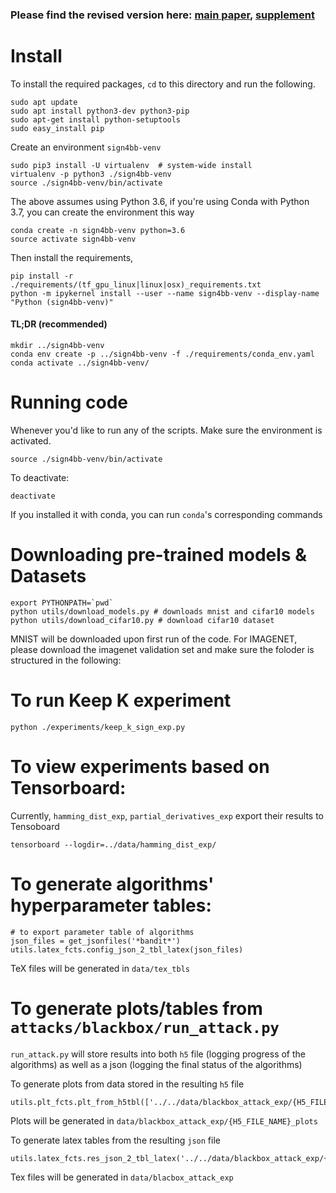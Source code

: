 ### Please find the revised version here: [main paper](https://github.com/sign4bb/sign4bb/blob/master/paper/revised-manuscript.pdf), [supplement](https://github.com/sign4bb/sign4bb/blob/master/paper/revised-supplement.pdf)

# Install

To install the required packages, `cd` to this directory and run the following.
```
sudo apt update
sudo apt install python3-dev python3-pip
sudo apt-get install python-setuptools
sudo easy_install pip
```

Create an environment `sign4bb-venv` 
```
sudo pip3 install -U virtualenv  # system-wide install
virtualenv -p python3 ./sign4bb-venv
source ./sign4bb-venv/bin/activate
```
The above assumes using Python 3.6, if you're using Conda with Python 3.7, you can create the environment this way
```
conda create -n sign4bb-venv python=3.6
source activate sign4bb-venv
```
Then install the requirements,
```
pip install -r ./requirements/(tf_gpu_linux|linux|osx)_requirements.txt
python -m ipykernel install --user --name sign4bb-venv --display-name "Python (sign4bb-venv)"
```

#### TL;DR (recommended)
```
mkdir ../sign4bb-venv
conda env create -p ../sign4bb-venv -f ./requirements/conda_env.yaml
conda activate ../sign4bb-venv/
```

# Running code

Whenever you'd like to run any of the scripts. Make sure the environment is activated.
```
source ./sign4bb-venv/bin/activate
```

To deactivate:
```
deactivate
```

If you installed it with conda, you can run `conda`'s corresponding commands


# Downloading pre-trained models & Datasets

```
export PYTHONPATH=`pwd`
python utils/download_models.py # downloads mnist and cifar10 models
python utils/download_cifar10.py # download cifar10 dataset
```
MNIST will be downloaded upon first run of the code. 
For IMAGENET, please download the imagenet validation set and make sure the foloder is structured in the following:

# To run Keep K experiment

```
python ./experiments/keep_k_sign_exp.py
```

# To view experiments based on Tensorboard:
Currently, `hamming_dist_exp`, `partial_derivatives_exp` export their results to Tensoboard

```
tensorboard --logdir=../data/hamming_dist_exp/
```

# To generate algorithms' hyperparameter tables:

```
# to export parameter table of algorithms
json_files = get_jsonfiles('*bandit*')
utils.latex_fcts.config_json_2_tbl_latex(json_files)
```

TeX files will be generated in `data/tex_tbls`

# To generate plots/tables from `attacks/blackbox/run_attack.py`

`run_attack.py` will store results into both `h5` file (logging progress of the algorithms) as well as a json (logging the final status of the algorithms)

To generate plots from data stored in the resulting `h5` file

```
utils.plt_fcts.plt_from_h5tbl(['../../data/blackbox_attack_exp/{H5_FILE_NAME}.h5'])
```

Plots will be generated in `data/blackbox_attack_exp/{H5_FILE_NAME}_plots`

To generate latex tables from the resulting `json` file
```
utils.latex_fcts.res_json_2_tbl_latex('../../data/blackbox_attack_exp/{JSON_FILE_NAME}.json')
```

Tex files will be generated in `data/blacbox_attack_exp`
